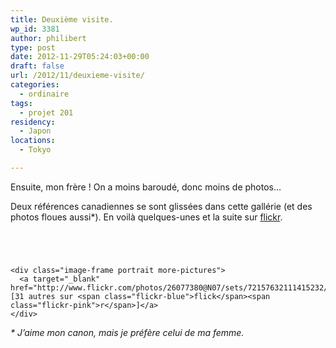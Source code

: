 ```yaml
---
title: Deuxième visite.
wp_id: 3381
author: philibert
type: post
date: 2012-11-29T05:24:03+00:00
draft: false
url: /2012/11/deuxieme-visite/
categories:
  - ordinaire
tags:
  - projet 201
residency:
  - Japon
locations:
  - Tokyo

---
```

Ensuite, mon frère ! On a moins baroudé, donc moins de photos&#8230;

Deux références canadiennes se sont glissées dans cette gallérie (et des photos floues aussi*). En voilà quelques-unes et la suite sur <a href="http://www.flickr.com/photos/26077380@N07/sets/72157632111415232/" target="_blank"><span class="flickr-blue">flick</span><span class="flickr-pink">r</span></a>.

<div class="gallery-container">
  <div class="gallery">
    <figure class="image-frame landscape"> <img src="/uploads/2012/11/IMG_8447-650x487.jpg" alt="" /> </figure> <figure class="image-frame landscape"> <img src="/uploads/2012/11/IMG_8449-650x487.jpg" alt="" /> </figure> <figure class="image-frame landscape"> <img src="/uploads/2012/11/IMG_8505-650x487.jpg" alt="" /> </figure> <figure class="image-frame landscape"> <img src="/uploads/2012/11/IMG_8480-650x487.jpg" alt="" /> </figure> 
    
    <div class="image-frame portrait more-pictures">
      <a target="_blank" href="http://www.flickr.com/photos/26077380@N07/sets/72157632111415232/">[31 autres sur <span class="flickr-blue">flick</span><span class="flickr-pink">r</span>]</a>
    </div>
  </div>
</div>

_* J&rsquo;aime mon canon, mais je préfère celui de ma femme._